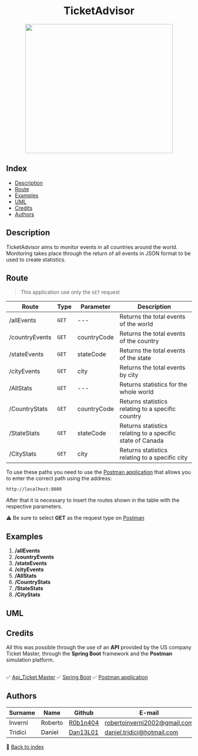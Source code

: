 <h1 align="center"> TicketAdvisor </h1>

<p align="center">
  <img src="https://user-images.githubusercontent.com/91560500/158594779-6c675e9d-6ef6-4a41-98b3-f1b09ee1b8d8.png" width="400px" height="350px"/></p>
 
<a name="back-to-index"></a>
## Index
* [Description](#description)
* [Route](#route)
* [Examples](#examples)
* [UML](#uml)
* [Credits](#credits)
* [Authors](#authors)


## **Description**
TicketAdvisor aims to monitor events in all countries around the world. Monitoring takes place through the return of all events in JSON format to be used to create statistics. 

## **Route**
> This application use only the `GET` request

Route | Type | Parameter | Description
---- | ---- | ---- | ---- 
/allEvents | ` GET ` | --- | Returns the total events of the world
/countryEvents | ` GET ` | countryCode | Returns the total events of the country
/stateEvents | ` GET ` | stateCode | Returns the total events of the state
/cityEvents | ` GET ` | city | Returns the total events by city
/AllStats | ` GET ` | --- | Returns statistics for the whole world 
/CountryStats | ` GET ` | countryCode | Returns statistics relating to a specific country
/StateStats | ` GET ` | stateCode | Returns statistics relating to a specific state of Canada
/CityStats | ` GET ` | city | Returns statistics relating to a specific city

To use these paths you need to use the [Postman application](https://www.postman.com/) that allows you to enter the correct path using the address:
```
http://localhost:8080
```

After that it is necessary to insert the routes shown in the table with the respective parameters.

⚠️ Be sure to select **GET** as the request type on [Postman](https://www.postman.com/)

## **Examples**
1.   **/allEvents**
2.   **/countryEvents**
3.   **/stateEvents**
4.   **/cityEvents**
5.   **/AllStats**
6.   **/CountryStats**
7.   **/StateStats**
8.   **/CityStats**

## **UML**

## **Credits**
All this was possible through the use of an **API** provided by the US company Ticket Master, through the **Spring Boot** framework and the **Postman** simulation platform.

##
:white_check_mark: [Api_Ticket Master](https://developer.ticketmaster.com/products-and-docs/apis/discovery-api/v2/#search-events-v2)
:white_check_mark: [Spring Boot](https://start.spring.io/)
:white_check_mark: [Postman application](https://www.postman.com/)

## **Authors**
Surname | Name | Github | E-mail
--- | --- | --- | ---
Inverni | Roberto | [R0b1n404](https://github.com/R0b1n404?tab=repositories) | robertoinverni2002@gmail.com
Tridici | Daniel | [Dan13L01](https://github.com/Dan13L01?tab=repositories) | daniel.tridici@hotmail.com

📑 [Back to index](#back-to-index)

